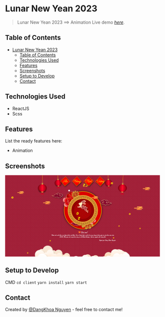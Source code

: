 # Lunar New Yean 2023

>  Lunar New Yean 2023 ==> Animation
> Live demo [_here_](https://lunarnewyear2023.vercel.app/).

## Table of Contents

- [Lunar New Yean 2023](#lunar-new-yean-2023)
  - [Table of Contents](#table-of-contents)
  - [Technologies Used](#technologies-used)
  - [Features](#features)
  - [Screenshots](#screenshots)
  - [Setup to Develop](#setup-to-develop)
  - [Contact](#contact)

## Technologies Used

- ReactJS
- Scss

## Features

List the ready features here:

- Animation


## Screenshots

![Lunar](src/screenshorts/lunar.png)


## Setup to Develop

CMD
`cd client`
`yarn install`
`yarn start`


## Contact

Created by [@DangKhoa Nguyen](https://portfolio-khoa25200.vercel.app/) - feel free to contact me!
